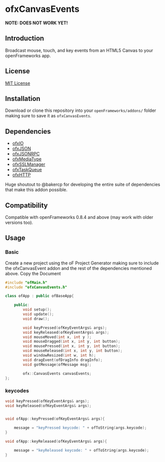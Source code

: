 ofxCanvasEvents
=====================================

__NOTE: DOES NOT WORK YET!__

Introduction
------------
Broadcast mouse, touch, and key events from an HTML5 Canvas to your openFrameworks app.

License
-------
[MIT License](license.md)

Installation
------------
Download or clone this repository into your `openFrameworks/addons/` folder making sure to save it as `ofxCanvasEvents`.

Dependencies
------------

- [ofxIO](http://github.com/bakercp/ofxIO)
- [ofxJSON](http://github.com/bakercp/ofxJSON)
- [ofxJSONRPC](http://github.com/bakercp/ofxJSONRPC)
- [ofxMediaType](http://github.com/bakercp/ofxMediaType)
- [ofxSSLManager](http://github.com/bakercp/ofxSSLManager)
- [ofxTaskQueue](http://github.com/bakercp/ofxTaskQueue)
- [ofxHTTP](http://github.com/bakercp/ofxHTTP)

Huge shoutout to @bakercp for developing the entire suite of dependencies that make this addon possible.

Compatibility
------------
Compatible with openFrameworks 0.8.4 and above (may work with older versions too).

Usage
-----

### Basic

Create a new project using the oF Project Generator making sure to include the
ofxCanvasEvent addon and the rest of the dependencies mentioned above. Copy the
Document

```cpp
#include "ofMain.h"
#include "ofxCanvasEvents.h"

class ofApp : public ofBaseApp{

	public:
		void setup();
		void update();
		void draw();

		void keyPressed(ofKeyEventArgs& args);
		void keyReleased(ofKeyEventArgs& args);
		void mouseMoved(int x, int y );
		void mouseDragged(int x, int y, int button);
		void mousePressed(int x, int y, int button);
		void mouseReleased(int x, int y, int button);
		void windowResized(int w, int h);
		void dragEvent(ofDragInfo dragInfo);
		void gotMessage(ofMessage msg);

        ofx::CanvasEvents canvasEvents;
};

```

### keycodes

```cpp
void keyPressed(ofKeyEventArgs& args);
void keyReleased(ofKeyEventArgs& args);
```

```cpp

void ofApp::keyPressed(ofKeyEventArgs& args){

    message = "keyPressed keycode: " + ofToString(args.keycode);
}

void ofApp::keyReleased(ofKeyEventArgs& args){

    message = "keyReleased keycode: " + ofToString(args.keycode);
}

```

<!-- Known issues
------------
Any specific (and long-living) issues/limitations you want to mention? For bugs, etc. you should use the issue tracker of your addon's repository

Version history
------------
It make sense to include a version history here (newest releases first), describing new features and changes to the addon. Use [git tags](http://learn.github.com/p/tagging.html) to mark release points in your repo, too!

### Version 0.1 (Date):
Describe relevant changes etc.
-->
